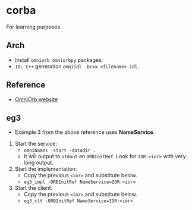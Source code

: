 # corba

For learning purposes

## Arch
- Install `omniorb omniorbpy` packages.
- `IDL C++` generation `omniidl -bcxx <filename>.idl`.

## Reference
- [OmniOrb website](http://omniorb.net/docs.html)

## eg3

- Example 3 from the above reference uses **NameService**.
1. Start the service:
	- `omniNames -start -datadir .`
	- It will output to `stdout` an `ORBInitRef`. Look for `IOR:<ior>` with very long
	output.
2. Start the implementation:
	- Copy the previous `<ior>` and substitute below.
	- `eg3_impl -ORBInitRef NameService=IOR:<ior>`
3. Start the client:
	- Copy the previous `<ior>` and substitute below.
	- `eg3_clt -ORBInitRef NameService=IOR:<ior>`

